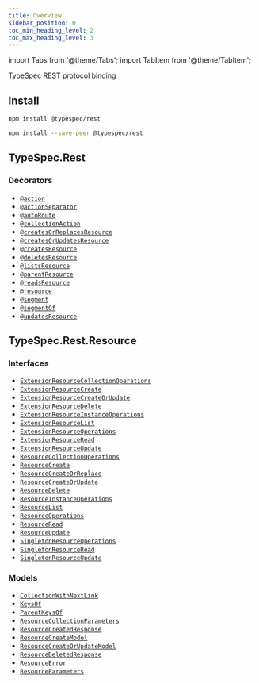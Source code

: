 ```yaml
---
title: Overview
sidebar_position: 0
toc_min_heading_level: 2
toc_max_heading_level: 3
---
```


import Tabs from '@theme/Tabs';
import TabItem from '@theme/TabItem';

TypeSpec REST protocol binding

## Install

<Tabs>
<TabItem value="spec" label="In a spec" default>

```bash
npm install @typespec/rest
```

</TabItem>
<TabItem value="library" label="In a library" default>

```bash
npm install --save-peer @typespec/rest
```

</TabItem>
</Tabs>

## TypeSpec.Rest

### Decorators

- [`@action`](./decorators.md#@TypeSpec.Rest.action)
- [`@actionSeparator`](./decorators.md#@TypeSpec.Rest.actionSeparator)
- [`@autoRoute`](./decorators.md#@TypeSpec.Rest.autoRoute)
- [`@collectionAction`](./decorators.md#@TypeSpec.Rest.collectionAction)
- [`@createsOrReplacesResource`](./decorators.md#@TypeSpec.Rest.createsOrReplacesResource)
- [`@createsOrUpdatesResource`](./decorators.md#@TypeSpec.Rest.createsOrUpdatesResource)
- [`@createsResource`](./decorators.md#@TypeSpec.Rest.createsResource)
- [`@deletesResource`](./decorators.md#@TypeSpec.Rest.deletesResource)
- [`@listsResource`](./decorators.md#@TypeSpec.Rest.listsResource)
- [`@parentResource`](./decorators.md#@TypeSpec.Rest.parentResource)
- [`@readsResource`](./decorators.md#@TypeSpec.Rest.readsResource)
- [`@resource`](./decorators.md#@TypeSpec.Rest.resource)
- [`@segment`](./decorators.md#@TypeSpec.Rest.segment)
- [`@segmentOf`](./decorators.md#@TypeSpec.Rest.segmentOf)
- [`@updatesResource`](./decorators.md#@TypeSpec.Rest.updatesResource)

## TypeSpec.Rest.Resource

### Interfaces

- [`ExtensionResourceCollectionOperations`](./interfaces.md#TypeSpec.Rest.Resource.ExtensionResourceCollectionOperations)
- [`ExtensionResourceCreate`](./interfaces.md#TypeSpec.Rest.Resource.ExtensionResourceCreate)
- [`ExtensionResourceCreateOrUpdate`](./interfaces.md#TypeSpec.Rest.Resource.ExtensionResourceCreateOrUpdate)
- [`ExtensionResourceDelete`](./interfaces.md#TypeSpec.Rest.Resource.ExtensionResourceDelete)
- [`ExtensionResourceInstanceOperations`](./interfaces.md#TypeSpec.Rest.Resource.ExtensionResourceInstanceOperations)
- [`ExtensionResourceList`](./interfaces.md#TypeSpec.Rest.Resource.ExtensionResourceList)
- [`ExtensionResourceOperations`](./interfaces.md#TypeSpec.Rest.Resource.ExtensionResourceOperations)
- [`ExtensionResourceRead`](./interfaces.md#TypeSpec.Rest.Resource.ExtensionResourceRead)
- [`ExtensionResourceUpdate`](./interfaces.md#TypeSpec.Rest.Resource.ExtensionResourceUpdate)
- [`ResourceCollectionOperations`](./interfaces.md#TypeSpec.Rest.Resource.ResourceCollectionOperations)
- [`ResourceCreate`](./interfaces.md#TypeSpec.Rest.Resource.ResourceCreate)
- [`ResourceCreateOrReplace`](./interfaces.md#TypeSpec.Rest.Resource.ResourceCreateOrReplace)
- [`ResourceCreateOrUpdate`](./interfaces.md#TypeSpec.Rest.Resource.ResourceCreateOrUpdate)
- [`ResourceDelete`](./interfaces.md#TypeSpec.Rest.Resource.ResourceDelete)
- [`ResourceInstanceOperations`](./interfaces.md#TypeSpec.Rest.Resource.ResourceInstanceOperations)
- [`ResourceList`](./interfaces.md#TypeSpec.Rest.Resource.ResourceList)
- [`ResourceOperations`](./interfaces.md#TypeSpec.Rest.Resource.ResourceOperations)
- [`ResourceRead`](./interfaces.md#TypeSpec.Rest.Resource.ResourceRead)
- [`ResourceUpdate`](./interfaces.md#TypeSpec.Rest.Resource.ResourceUpdate)
- [`SingletonResourceOperations`](./interfaces.md#TypeSpec.Rest.Resource.SingletonResourceOperations)
- [`SingletonResourceRead`](./interfaces.md#TypeSpec.Rest.Resource.SingletonResourceRead)
- [`SingletonResourceUpdate`](./interfaces.md#TypeSpec.Rest.Resource.SingletonResourceUpdate)

### Models

- [`CollectionWithNextLink`](./data-types.md#TypeSpec.Rest.Resource.CollectionWithNextLink)
- [`KeysOf`](./data-types.md#TypeSpec.Rest.Resource.KeysOf)
- [`ParentKeysOf`](./data-types.md#TypeSpec.Rest.Resource.ParentKeysOf)
- [`ResourceCollectionParameters`](./data-types.md#TypeSpec.Rest.Resource.ResourceCollectionParameters)
- [`ResourceCreatedResponse`](./data-types.md#TypeSpec.Rest.Resource.ResourceCreatedResponse)
- [`ResourceCreateModel`](./data-types.md#TypeSpec.Rest.Resource.ResourceCreateModel)
- [`ResourceCreateOrUpdateModel`](./data-types.md#TypeSpec.Rest.Resource.ResourceCreateOrUpdateModel)
- [`ResourceDeletedResponse`](./data-types.md#TypeSpec.Rest.Resource.ResourceDeletedResponse)
- [`ResourceError`](./data-types.md#TypeSpec.Rest.Resource.ResourceError)
- [`ResourceParameters`](./data-types.md#TypeSpec.Rest.Resource.ResourceParameters)
